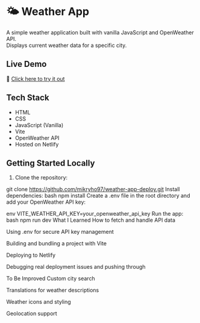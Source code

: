 # 🌤️ Weather App

A simple weather application built with vanilla JavaScript and OpenWeather API.  
Displays current weather data for a specific city.

## Live Demo

🔗 [Click here to try it out](https://verdant-beignet-d833a0.netlify.app/)

## Tech Stack

- HTML
- CSS
- JavaScript (Vanilla)
- Vite
- OpenWeather API
- Hosted on Netlify

## Getting Started Locally

1. Clone the repository:

git clone https://github.com/mikryho97/weather-app-deploy.git
Install dependencies:
bash
npm install
Create a .env file in the root directory and add your OpenWeather API key:

env
VITE_WEATHER_API_KEY=your_openweather_api_key
Run the app:
bash
npm run dev
What I Learned
How to fetch and handle API data

Using .env for secure API key management

Building and bundling a project with Vite

Deploying to Netlify

Debugging real deployment issues and pushing through

To Be Improved
Custom city search

Translations for weather descriptions

Weather icons and styling

Geolocation support
